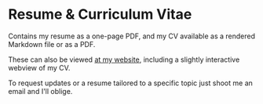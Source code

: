 # Resume & Curriculum Vitae

Contains my resume as a one-page PDF, and my CV available as a rendered Markdown file or as a PDF.

These can also be viewed [at my website](http://parkeraddison.com/resume.html), including a slightly interactive webview of my CV.

To request updates or a resume tailored to a specific topic just shoot me an email and I'll oblige.
